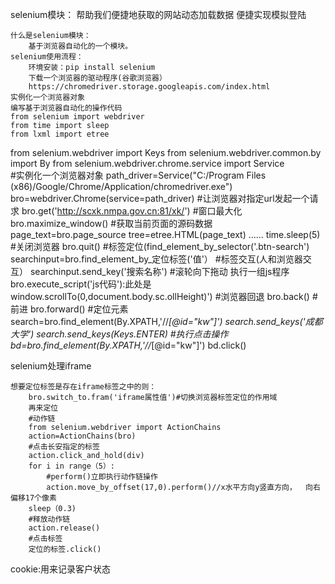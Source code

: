 selenium模块：
帮助我们便捷地获取的网站动态加载数据
便捷实现模拟登陆

	什么是selenium模块：
		基于浏览器自动化的一个模块。
	selenium使用流程：
		环境安装：pip install selenium
		下载一个浏览器的驱动程序(谷歌浏览器）
		https://chromedriver.storage.googleapis.com/index.html
	实例化一个浏览器对象
	编写基于浏览器自动化的操作代码
	from selenium import webdriver
	from time import sleep
	from lxml import etree
from selenium.webdriver import Keys
from selenium.webdriver.common.by import By 
from selenium.webdriver.chrome.service import Service                                                 
	#实例化一个浏览器对象
	path_driver=Service("C:/Program Files (x86)/Google/Chrome/Application/chromedriver.exe")
	bro=webdriver.Chrome(service=path_driver)
	#让浏览器对指定url发起一个请求
	bro.get('http://scxk.nmpa.gov.cn:81/xk/')
	#窗口最大化
	bro.maximize_window()
	#获取当前页面的源码数据
	page_text=bro.page_source
	tree=etree.HTML(page_text)
	......
	time.sleep(5)
	#关闭浏览器
	bro.quit()
	#标签定位(find_element_by_selector('.btn-search')
	searchinput=bro.find_element_by_定位标签('值'）
	#标签交互(人和浏览器交互）
	searchinput.send_key('搜索名称')
	#滚轮向下拖动
		执行一组js程序
		bro.execute_script('js代码'):此处是window.scrollTo(0,document.body.sc.ollHeight)')
	#浏览器回退
	bro.back()
	#前进
	bro.forward()
	#定位元素
	search=bro.find_element(By.XPATH,'//*[@id="kw"]')
	search.send_keys('成都大学')
	search.send_keys(Keys.ENTER)
	#执行点击操作
	bd=bro.find_element(By.XPATH,'//*[@id="kw"]')
	bd.click()

selenium处理iframe

	想要定位标签是存在iframe标签之中的则：
		bro.switch_to.fram('iframe属性值')#切换浏览器标签定位的作用域
		再来定位
		#动作链
		from selenium.webdriver import ActionChains
		action=ActionChains(bro)
		#点击长安指定的标签
		action.click_and_hold(div)
		for i in range（5）:
			#perform()立即执行动作链操作
			action.move_by_offset(17,0).perform()//x水平方向y竖直方向，	向右偏移17个像素
		sleep（0.3)
		#释放动作链
		action.release()
		#点击标签
		定位的标签.click()

cookie:用来记录客户状态

